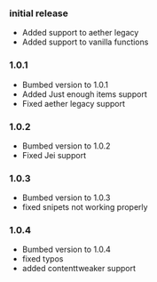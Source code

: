### initial release

- Added support to aether legacy
- Added support to vanilla functions

### 1.0.1

- Bumbed version to 1.0.1
- Added Just enough items support
- Fixed aether legacy support

### 1.0.2

- Bumbed version to 1.0.2
- Fixed Jei support

### 1.0.3

- Bumbed version to 1.0.3
- fixed snipets not working properly

### 1.0.4

- Bumbed version to 1.0.4
- fixed typos
- added contenttweaker support